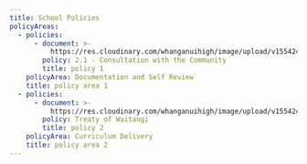 ```yaml
---
title: School Policies
policyAreas:
  - policies:
      - document: >-
          https://res.cloudinary.com/whanganuihigh/image/upload/v1554243763/Oliver_Keelty_won_Male_Instructor_award.jpg
        policy: 2.1 - Consultation with the Community
        title: policy 1
    policyArea: Documentation and Self Review
    title: policy area 1
  - policies:
      - document: >-
          https://res.cloudinary.com/whanganuihigh/image/upload/v1554243763/Oliver_Keelty_won_Male_Instructor_award.jpg
        policy: Treaty of Waitangi
        title: policy 2
    policyArea: Curriculum Delivery
    title: policy area 2
---
```


